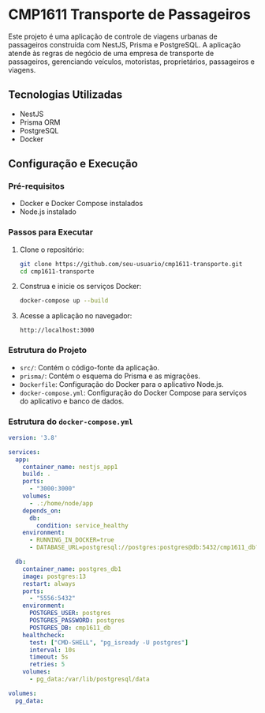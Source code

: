# CMP1611 Transporte de Passageiros

Este projeto é uma aplicação de controle de viagens urbanas de passageiros construída com NestJS, Prisma e PostgreSQL. A aplicação atende às regras de negócio de uma empresa de transporte de passageiros, gerenciando veículos, motoristas, proprietários, passageiros e viagens.

## Tecnologias Utilizadas

- NestJS
- Prisma ORM
- PostgreSQL
- Docker

## Configuração e Execução

### Pré-requisitos

- Docker e Docker Compose instalados
- Node.js instalado

### Passos para Executar

1. Clone o repositório:
    ```sh
    git clone https://github.com/seu-usuario/cmp1611-transporte.git
    cd cmp1611-transporte
    ```

2. Construa e inicie os serviços Docker:
    ```sh
    docker-compose up --build
    ```

3. Acesse a aplicação no navegador:
    ```
    http://localhost:3000
    ```

### Estrutura do Projeto

- `src/`: Contém o código-fonte da aplicação.
- `prisma/`: Contém o esquema do Prisma e as migrações.
- `Dockerfile`: Configuração do Docker para o aplicativo Node.js.
- `docker-compose.yml`: Configuração do Docker Compose para serviços do aplicativo e banco de dados.

### Estrutura do `docker-compose.yml`

```yaml
version: '3.8'

services:
  app:
    container_name: nestjs_app1
    build: .
    ports:
      - "3000:3000"
    volumes:
      - .:/home/node/app
    depends_on:
      db:
        condition: service_healthy
    environment:
      - RUNNING_IN_DOCKER=true
      - DATABASE_URL=postgresql://postgres:postgres@db:5432/cmp1611_db?schema=public

  db:
    container_name: postgres_db1
    image: postgres:13
    restart: always
    ports:
      - "5556:5432"
    environment:
      POSTGRES_USER: postgres
      POSTGRES_PASSWORD: postgres
      POSTGRES_DB: cmp1611_db
    healthcheck:
      test: ["CMD-SHELL", "pg_isready -U postgres"]
      interval: 10s
      timeout: 5s
      retries: 5
    volumes:
      - pg_data:/var/lib/postgresql/data

volumes:
  pg_data:
